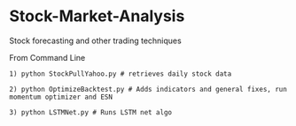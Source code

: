 # Stock-Market-Analysis

Stock forecasting and other trading techniques

From Command Line

    1) python StockPullYahoo.py # retrieves daily stock data
    
    2) python OptimizeBacktest.py # Adds indicators and general fixes, run momentum optimizer and ESN
    
    3) python LSTMNet.py # Runs LSTM net algo
